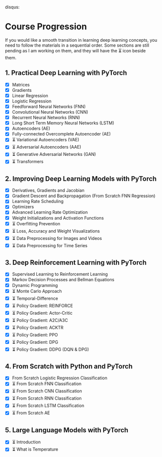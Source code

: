 disqus:

# Course Progression
If you would like a smooth transition in learning deep learning concepts, you need to follow the materials in a sequential order. Some sections are still pending as I am working on them, and they will have the :hourglass_flowing_sand: icon beside them.


## 1. Practical Deep Learning with PyTorch
* [x] Matrices
* [x] Gradients
* [x] Linear Regression
* [x] Logistic Regression
* [x] Feedforward Neural Networks (FNN)
* [x] Convolutional Neural Networks (CNN)
* [x] Recurrent Neural Networks (RNN)
* [x] Long Short Term Memory Neural Networks (LSTM)
* [x] Autoencoders (AE)
* [x] Fully-connected Overcomplete Autoencoder (AE)
* [x] :hourglass_flowing_sand: Variational Autoencoders (VAE)
* [x] :hourglass_flowing_sand: Adversarial Autoencoders (AAE)
* [x] :hourglass_flowing_sand: Generative Adversarial Networks (GAN)
* [x] :hourglass_flowing_sand: Transformers

## 2. Improving Deep Learning Models with PyTorch
* [x] Derivatives, Gradients and Jacobian
* [x] Gradient Descent and Backpropagation (From Scratch FNN Regression)
* [x] Learning Rate Scheduling
* [x] Optimizers
* [x] Advanced Learning Rate Optimization
* [x] Weight Initializations and Activation Functions
* [x] :hourglass_flowing_sand: Overfitting Prevention
* [x] :hourglass_flowing_sand: Loss, Accuracy and Weight Visualizations
* [x] :hourglass_flowing_sand: Data Preprocessing for Images and Videos
* [x] :hourglass_flowing_sand: Data Preprocessing for Time Series

## 3. Deep Reinforcement Learning with PyTorch
* [x] Supervised Learning to Reinforcement Learning
* [x] Markov Decision Processes and Bellman Equations
* [x] Dynamic Programming
* [x] :hourglass_flowing_sand: Monte Carlo Approach
* [x] :hourglass_flowing_sand: Temporal-Difference
* [x] :hourglass_flowing_sand: Policy Gradient: REINFORCE
* [x] :hourglass_flowing_sand: Policy Gradient: Actor-Critic
* [x] :hourglass_flowing_sand: Policy Gradient: A2C/A3C
* [x] :hourglass_flowing_sand: Policy Gradient: ACKTR
* [x] :hourglass_flowing_sand: Policy Gradient: PPO
* [x] :hourglass_flowing_sand: Policy Gradient: DPG
* [x] :hourglass_flowing_sand: Policy Gradient: DDPG (DQN & DPG)

## 4. From Scratch with Python and PyTorch
* [x] From Scratch Logistic Regression Classification
* [x] :hourglass_flowing_sand: From Scratch FNN Classification
* [x] :hourglass_flowing_sand: From Scratch CNN Classification
* [x] :hourglass_flowing_sand: From Scratch RNN Classification
* [x] :hourglass_flowing_sand: From Scratch LSTM Classification
* [x] :hourglass_flowing_sand: From Scratch AE

## 5. Large Language Models with PyTorch
* [x] :hourglass_flowing_sand: Introduction
* [x] :hourglass_flowing_sand: What is Temperature